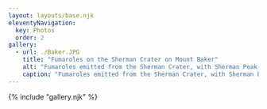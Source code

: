 ```yaml
---
layout: layouts/base.njk
eleventyNavigation:
  key: Photos 
  order: 2
gallery:
  - url: ./Baker.JPG
    title: "Fumaroles on the Sherman Crater on Mount Baker"
    alt: "Fumaroles emitted from the Sherman Crater, with Sherman Peak in the background, on the way to the summit of Mount Baker. 07/02/2022"
    caption: "Fumaroles emitted from the Sherman Crater, with Sherman Peak in the background, on the way to the summit of Mount Baker. 07/02/2022"
---
```


{% include "gallery.njk" %}

